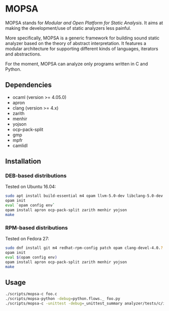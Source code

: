 # MOPSA

MOPSA stands for *Modular and Open Platform for Static Analysis*. It aims at making the development/use of static analyzers less painful.

More specifically, MOPSA is a generic framework for building sound static analyzer based on the theory of abstract interpretation.
It features a modular architecture for supporting different kinds of languages, iterators and abstractions.

For the moment, MOPSA can analyze only programs written in C and Python.

## Dependencies

* ocaml (version >= 4.05.0)
* apron
* clang (version >= 4.x)
* zarith
* menhir
* yojson
* ocp-pack-split
* gmp
* mpfr
* camlidl

## Installation 

### DEB-based distributions

Tested on Ubuntu 16.04:

```bash
sudo apt install build-essential m4 opam llvm-5.0-dev libclang-5.0-dev libgmp-dev libmpfr-dev
opam init
eval `opam config env`
opam install apron ocp-pack-split zarith menhir yojson
make

```

### RPM-based distributions

Tested on Fedora 27:

```bash
sudo dnf install git m4 redhat-rpm-config patch opam clang-devel-4.0.? llvm-devel-4.0.? gmp-devel mpfr-devel
opam init
eval $(opam config env)
opam install apron ocp-pack-split zarith menhir yojson
make

```


## Usage

```bash
./scripts/mopsa-c foo.c
./scripts/mopsa-python -debug=python.flows._ foo.py
./scripts/mopsa-c -unittest -debug=_unittest_summary analyzer/tests/c/int_tests.c
```
